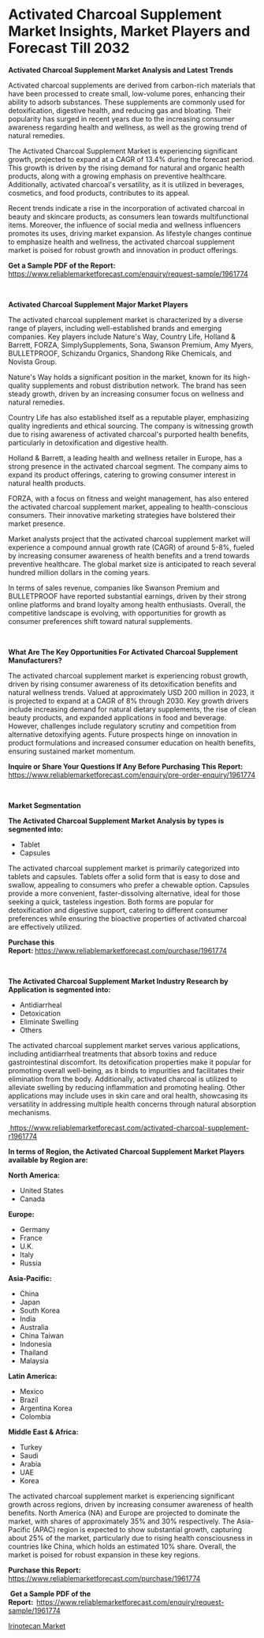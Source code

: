 <p><h1>Activated Charcoal Supplement Market Insights, Market Players and Forecast Till 2032</h1></p><p><strong>Activated Charcoal Supplement Market Analysis and Latest Trends</strong></p>
<p><p>Activated charcoal supplements are derived from carbon-rich materials that have been processed to create small, low-volume pores, enhancing their ability to adsorb substances. These supplements are commonly used for detoxification, digestive health, and reducing gas and bloating. Their popularity has surged in recent years due to the increasing consumer awareness regarding health and wellness, as well as the growing trend of natural remedies.</p><p>The Activated Charcoal Supplement Market is experiencing significant growth, projected to expand at a CAGR of 13.4% during the forecast period. This growth is driven by the rising demand for natural and organic health products, along with a growing emphasis on preventive healthcare. Additionally, activated charcoal's versatility, as it is utilized in beverages, cosmetics, and food products, contributes to its appeal. </p><p>Recent trends indicate a rise in the incorporation of activated charcoal in beauty and skincare products, as consumers lean towards multifunctional items. Moreover, the influence of social media and wellness influencers promotes its uses, driving market expansion. As lifestyle changes continue to emphasize health and wellness, the activated charcoal supplement market is poised for robust growth and innovation in product offerings.</p></p>
<p><strong>Get a Sample PDF of the Report:&nbsp;</strong> <a href="https://www.reliablemarketforecast.com/enquiry/request-sample/1961774?utm_campaign=2336&utm_medium=2&utm_source=Github&utm_content=ia&utm_term=08032025&utm_id=activated-charcoal-supplement">https://www.reliablemarketforecast.com/enquiry/request-sample/1961774</a></p>
<p>&nbsp;</p>
<p><strong>Activated Charcoal Supplement Major Market Players</strong></p>
<p><p>The activated charcoal supplement market is characterized by a diverse range of players, including well-established brands and emerging companies. Key players include Nature's Way, Country Life, Holland & Barrett, FORZA, SimplySupplements, Sona, Swanson Premium, Amy Myers, BULLETPROOF, Schizandu Organics, Shandong Rike Chemicals, and Novista Group. </p><p>Nature's Way holds a significant position in the market, known for its high-quality supplements and robust distribution network. The brand has seen steady growth, driven by an increasing consumer focus on wellness and natural remedies.</p><p>Country Life has also established itself as a reputable player, emphasizing quality ingredients and ethical sourcing. The company is witnessing growth due to rising awareness of activated charcoal's purported health benefits, particularly in detoxification and digestive health.</p><p>Holland & Barrett, a leading health and wellness retailer in Europe, has a strong presence in the activated charcoal segment. The company aims to expand its product offerings, catering to growing consumer interest in natural health products.</p><p>FORZA, with a focus on fitness and weight management, has also entered the activated charcoal supplement market, appealing to health-conscious consumers. Their innovative marketing strategies have bolstered their market presence.</p><p>Market analysts project that the activated charcoal supplement market will experience a compound annual growth rate (CAGR) of around 5-8%, fueled by increasing consumer awareness of health benefits and a trend towards preventive healthcare. The global market size is anticipated to reach several hundred million dollars in the coming years.</p><p>In terms of sales revenue, companies like Swanson Premium and BULLETPROOF have reported substantial earnings, driven by their strong online platforms and brand loyalty among health enthusiasts. Overall, the competitive landscape is evolving, with opportunities for growth as consumer preferences shift toward natural supplements.</p></p>
<p>&nbsp;</p>
<p><strong>What Are The Key Opportunities For Activated Charcoal Supplement Manufacturers?</strong></p>
<p><p>The activated charcoal supplement market is experiencing robust growth, driven by rising consumer awareness of its detoxification benefits and natural wellness trends. Valued at approximately USD 200 million in 2023, it is projected to expand at a CAGR of 8% through 2030. Key growth drivers include increasing demand for natural dietary supplements, the rise of clean beauty products, and expanded applications in food and beverage. However, challenges include regulatory scrutiny and competition from alternative detoxifying agents. Future prospects hinge on innovation in product formulations and increased consumer education on health benefits, ensuring sustained market momentum.</p></p>
<p><strong>Inquire or Share Your Questions If Any Before Purchasing This Report:</strong> <a href="https://www.reliablemarketforecast.com/enquiry/pre-order-enquiry/1961774?utm_campaign=2336&utm_medium=2&utm_source=Github&utm_content=ia&utm_term=08032025&utm_id=activated-charcoal-supplement">https://www.reliablemarketforecast.com/enquiry/pre-order-enquiry/1961774</a></p>
<p>&nbsp;</p>
<p><strong>Market Segmentation</strong></p>
<p><strong>The Activated Charcoal Supplement Market Analysis by types is segmented into:</strong></p>
<p><ul><li>Tablet</li><li>Capsules</li></ul></p>
<p><p>The activated charcoal supplement market is primarily categorized into tablets and capsules. Tablets offer a solid form that is easy to dose and swallow, appealing to consumers who prefer a chewable option. Capsules provide a more convenient, faster-dissolving alternative, ideal for those seeking a quick, tasteless ingestion. Both forms are popular for detoxification and digestive support, catering to different consumer preferences while ensuring the bioactive properties of activated charcoal are effectively utilized.</p></p>
<p><strong>Purchase this Report:&nbsp;</strong><a href="https://www.reliablemarketforecast.com/purchase/1961774?utm_campaign=2336&utm_medium=2&utm_source=Github&utm_content=ia&utm_term=08032025&utm_id=activated-charcoal-supplement">https://www.reliablemarketforecast.com/purchase/1961774</a></p>
<p>&nbsp;</p>
<p><strong>The Activated Charcoal Supplement Market Industry Research by Application is segmented into:</strong></p>
<p><ul><li>Antidiarrheal</li><li>Detoxication</li><li>Eliminate Swelling</li><li>Others</li></ul></p>
<p><p>The activated charcoal supplement market serves various applications, including antidiarrheal treatments that absorb toxins and reduce gastrointestinal discomfort. Its detoxification properties make it popular for promoting overall well-being, as it binds to impurities and facilitates their elimination from the body. Additionally, activated charcoal is utilized to alleviate swelling by reducing inflammation and promoting healing. Other applications may include uses in skin care and oral health, showcasing its versatility in addressing multiple health concerns through natural absorption mechanisms.</p></p>
<p><a href="https://www.reliablemarketforecast.com/activated-charcoal-supplement-r1961774?utm_campaign=2336&utm_medium=2&utm_source=Github&utm_content=ia&utm_term=08032025&utm_id=activated-charcoal-supplement">&nbsp;https://www.reliablemarketforecast.com/activated-charcoal-supplement-r1961774</a></p>
<p><strong>In terms of Region, the Activated Charcoal Supplement Market Players available by Region are:</strong></p>
<p>
    <p> <strong> North America: </strong>
        <ul>
            <li>United States</li>
            <li>Canada</li>
        </ul>
        </p> 
    <p> <strong> Europe: </strong>
        <ul>
            <li>Germany</li>
            <li>France</li>
            <li>U.K.</li>
            <li>Italy</li>
            <li>Russia</li>
        </ul>
        </p> 
    <p> <strong> Asia-Pacific: </strong>
        <ul>
            <li>China</li>
            <li>Japan</li>
            <li>South Korea</li>
            <li>India</li>
            <li>Australia</li>
            <li>China Taiwan</li>
            <li>Indonesia</li>
            <li>Thailand</li>
            <li>Malaysia</li>
        </ul>
        </p> 
    <p> <strong> Latin America: </strong>
        <ul>
            <li>Mexico</li>
            <li>Brazil</li>
            <li>Argentina Korea</li>
            <li>Colombia</li>
        </ul>
        </p> 
    <p> <strong> Middle East & Africa: </strong>
        <ul>
            <li>Turkey</li>
            <li>Saudi</li>
            <li>Arabia</li>
            <li>UAE</li>
            <li>Korea</li>
        </ul>
    </p>
    </p>
<p><p>The activated charcoal supplement market is experiencing significant growth across regions, driven by increasing consumer awareness of health benefits. North America (NA) and Europe are projected to dominate the market, with shares of approximately 35% and 30% respectively. The Asia-Pacific (APAC) region is expected to show substantial growth, capturing about 25% of the market, particularly due to rising health consciousness in countries like China, which holds an estimated 10% share. Overall, the market is poised for robust expansion in these key regions.</p></p>
<p><strong>Purchase this Report: </strong><a href="https://www.reliablemarketforecast.com/purchase/1961774?utm_campaign=2336&utm_medium=2&utm_source=Github&utm_content=ia&utm_term=08032025&utm_id=activated-charcoal-supplement">https://www.reliablemarketforecast.com/purchase/1961774</a></p>
<p>&nbsp;<strong>Get a Sample PDF of the Report:&nbsp;&nbsp;</strong><a href="https://www.reliablemarketforecast.com/enquiry/request-sample/1961774?utm_campaign=2336&utm_medium=2&utm_source=Github&utm_content=ia&utm_term=08032025&utm_id=activated-charcoal-supplement">https://www.reliablemarketforecast.com/enquiry/request-sample/1961774</a></p>
<p><strong></strong></p>
<p><p><a href="https://github.com/yazminwollma30/Market-Research-Report-List-1/blob/main/irinotecan-market.md?utm_campaign=2336&utm_medium=2&utm_source=Github&utm_content=ia&utm_term=08032025&utm_id=activated-charcoal-supplement">Irinotecan Market</a></p></p>